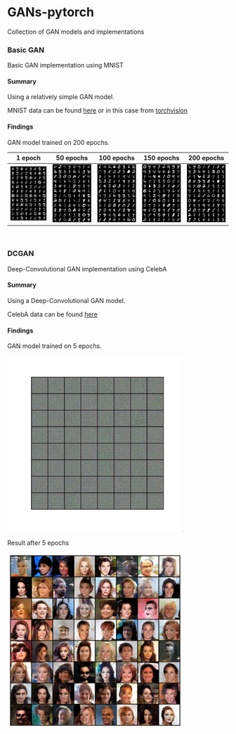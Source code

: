# GANs-pytorch
 Collection of GAN models and implementations

### Basic GAN
Basic GAN implementation using MNIST 
#### Summary
 Using a relatively simple GAN model. </br>
 
 MNIST data can be found [here](http://yann.lecun.com/exdb/mnist/) or in this case from [torchvision](https://pytorch.org/docs/stable/torchvision/index.html)
 #### Findings
 GAN model trained on 200 epochs. <br>
 
| 1 epoch     | 50 epochs | 100 epochs  |  150 epochs     |   200 epochs   |
| ------------|:---------:|:-----:|:-----:|:-----:|
| <img src ="GAN/gan_images/1.png" width = 200>   | <img src ="GAN/gan_images/50.png" width = 200> | <img src ="GAN/gan_images/100.png" width = 200> | <img src ="GAN/gan_images/150.png" width = 200> | <img src ="GAN/gan_images/200.png" width = 200> |
<br>

### DCGAN
Deep-Convolutional GAN implementation using CelebA 
#### Summary
 Using a Deep-Convolutional GAN model. </br>
 
 CelebA data can be found [here](http://mmlab.ie.cuhk.edu.hk/projects/CelebA.html)
 #### Findings
 GAN model trained on 5 epochs. <br>
 
 <img src ="DCGAN/gan_images/gan_5e.gif" width = 400>
 
 Result after 5 epochs
 
 <img src ="DCGAN/gan_images/gan_gen_5e.png" width = 400>
